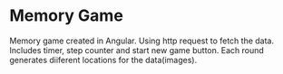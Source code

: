 # Memory Game
Memory game created in Angular.
Using http request to fetch the data.
Includes timer, step counter and start new game button.
Each round generates diiferent locations for the data(images).

